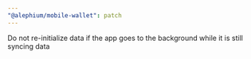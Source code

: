 ```yaml
---
"@alephium/mobile-wallet": patch
---
```


Do not re-initialize data if the app goes to the background while it is still syncing data
